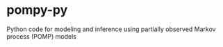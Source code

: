 # pompy-py
Python code for modeling and inference using partially observed Markov process (POMP) models

